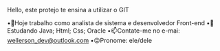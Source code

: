 Hello, este protejo te ensina a utilizar o GIT

•💼Hoje trabalho como analista de sistema e desenvolvedor Front-end
•🌱Estudando Java; Html; Css; Oracle
•📫Contate-me no e-mai: wellerson_dev@outlook.com
•😝Pronome: ele/dele

